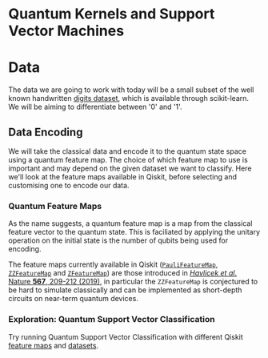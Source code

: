 # Quantum Kernels and Support Vector Machines

# Data

The data we are going to work with today will be a small subset of the well known handwritten [digits dataset](https://scikit-learn.org/stable/datasets/toy_dataset.html#digits-dataset), which is available through scikit-learn. We will be aiming to differentiate between '0' and '1'. 

## Data Encoding

We will take the classical data and encode it to the quantum state space using a quantum feature map. The choice of which feature map to use is important and may depend on the given dataset we want to classify. Here we'll look at the feature maps available in Qiskit, before selecting and customising one to encode our data.

### Quantum Feature Maps

As the name suggests, a quantum feature map  is a map from the classical feature vector  to the quantum state. This is faciliated by applying the unitary operation on the initial state is the number of qubits being used for encoding.

The feature maps currently available in Qiskit ([`PauliFeatureMap`](https://qiskit.org/documentation/stubs/qiskit.circuit.library.PauliFeatureMap.html), [`ZZFeatureMap`](https://qiskit.org/documentation/stubs/qiskit.circuit.library.ZFeatureMap.html) and [`ZFeatureMap`](https://qiskit.org/documentation/stubs/qiskit.circuit.library.ZZFeatureMap.html)) are those introduced in [_Havlicek et al_.  Nature **567**, 209-212 (2019)](https://www.nature.com/articles/s41586-019-0980-2), in particular the `ZZFeatureMap` is conjectured to be hard to simulate classically and can be implemented as short-depth circuits on near-term quantum devices.

### Exploration: Quantum Support Vector Classification

Try running Quantum Support Vector Classification with different Qiskit [feature maps](https://qiskit.org/documentation/apidoc/circuit_library.html#data-encoding-circuits) and [datasets](https://qiskit.org/documentation/machine-learning/apidocs/qiskit_machine_learning.datasets.html).



